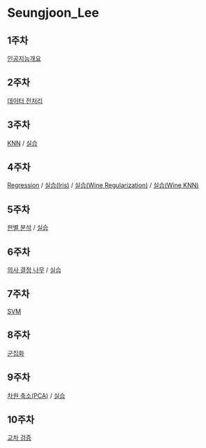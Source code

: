 # Seungjoon_Lee

## 1주차
 [인공지능개요](https://github.com/Sejong-Kaggle-Study-3rd/Seungjoon_Lee/blob/dfccd0f64bd8ce82a4303098436bc861e40fae96/1%EC%A3%BC%EC%B0%A8%20%EC%9D%B8%EA%B3%B5%EC%A7%80%EB%8A%A5%20%EA%B0%9C%EC%9A%94_210312_181641.pdf)

## 2주차
 [데이터 전처리](https://github.com/Sejong-Kaggle-Study-3rd/Seungjoon_Lee/blob/92d624df83a7673bd2d7a68bd393ee5bbbc0c00a/%EB%8D%B0%EC%9D%B4%ED%84%B0%20%EC%A0%84%EC%B2%98%EB%A6%AC.pdf)
 
## 3주차
 [KNN](https://github.com/Sejong-Kaggle-Study-3rd/Seungjoon_Lee/blob/3ad4a7c54d501231784d7fd123ac10d067c9dcd5/KNN.pdf) / [실습](https://github.com/Looma1116/Seungjoon_Lee/blob/a201319869604fae26ed166ec42a135a9729397f/w3_Iris.ipynb)

## 4주차
 [Regression](https://github.com/Sejong-Kaggle-Study-3rd/Seungjoon_Lee/blob/2035532519cf1aff8aa8bf423e75670d7e18e30c/%EB%A1%9C%EC%A7%80%EC%8A%A4%ED%8B%B1%ED%9A%8C%EA%B7%80%EB%B6%84%EB%A5%98.pdf) / [실습(Iris)](https://github.com/Sejong-Kaggle-Study-3rd/Seungjoon_Lee/blob/a142010545728ded2d6011f57429049afe2f0a87/w4_Iris_logistic.ipynb) / [실습(Wine Regularization)](https://github.com/Sejong-Kaggle-Study-3rd/Seungjoon_Lee/blob/b2c58cbc62f5c74ec517123f996a63e673a0ecb5/w4_Logistic_regression_regularization(wine).ipynb) / [실습(Wine KNN)](
https://github.com/Sejong-Kaggle-Study-3rd/Seungjoon_Lee/blob/a993c4a6f4ea6ef5dd11ba16eed10d5dc3e2d9a7/wine_KNN.ipynb)

## 5주차
 [판별 분석](https://github.com/Sejong-Kaggle-Study-3rd/Seungjoon_Lee/blob/a8d1d8c2d135613e5cfcd2b116c9e0a995f0199f/5%EC%A3%BC%EC%B0%A8%20%ED%8C%90%EB%B3%84%20%EB%B6%84%EC%84%9D.pdf)
/ [실습](https://github.com/Looma1116/Seungjoon_Lee/blob/3e9635065759a12e66b71f27106dd3d5c6eab299/w5_Iris_Discriminant_Analysis.ipynb)   

## 6주차
 [의사 결정 나무](https://github.com/Sejong-Kaggle-Study-3rd/Seungjoon_Lee/blob/87d5e95261a9c71bf3c6941bab85a19086cdbdec/6%EC%A3%BC%EC%B0%A8%20%EC%9D%98%EC%82%AC%20%EA%B2%B0%EC%A0%95%20%EB%82%98%EB%AC%B4.pdf) / [실습](https://github.com/Looma1116/Seungjoon_Lee/blob/37f2e78f5102f07c31064a177ff9ae7f8b0f2086/w6_Decision_Tree.ipynb)  
 
 ## 7주차
 [SVM](https://github.com/Looma1116/Kaggle-Study_Seungjoon_Lee/blob/5da2a659420cd5085788b9706f7c6e6b7e47e509/%EC%84%9C%ED%8F%AC%ED%8A%B8%20%EB%B2%A1%ED%84%B0%20%EB%A8%B8%EC%8B%A0.pdf)

## 8주차
[군집화](https://github.com/Looma1116/Kaggle-Study_Seungjoon_Lee/blob/5ccdb1afee22dd4ae7a5833a1ef8616da2ec9b51/%EA%B5%B0%EC%A7%91%ED%99%94.pdf) 

## 9주차
[차원 축소(PCA)](https://github.com/Looma1116/Kaggle-Study_Seungjoon_Lee/blob/21fd793fb728c2d9d06bc96510142deff86ac611/%EC%B0%A8%EC%9B%90%20%EC%B6%95%EC%86%8C.pdf) / [실습](https://github.com/Looma1116/Kaggle-Study_Seungjoon_Lee/blob/0808ac0c7dbe15771e369f44992d2ad0cd38d60f/week8_PCA_vs_LDA.ipynb)

## 10주차
[교차 검증](https://github.com/Looma1116/Kaggle-Study_Seungjoon_Lee/blob/0d51a39d64d66a24f28acfa3ab8bcb0eb8c71fc3/%EA%B5%90%EC%B0%A8%20%EA%B2%80%EC%A6%9D.pdf)
